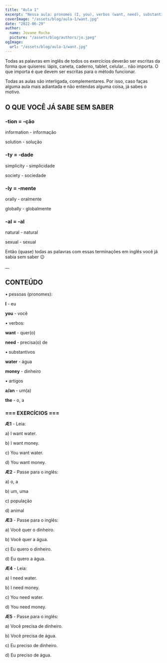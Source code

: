 ```yaml
---
title: "Aula 1"
excerpt: "Nessa aula: pronomes (I, you), verbos (want, need), substantivos (water, money), artigos (a, an, the)."
coverImage: "/assets/blog/aula-1/want.jpg"
date: "2022-06-29"
author:
  name: Jovane Rocha
  picture: "/assets/blog/authors/jo.jpeg"
ogImage:
  url: "/assets/blog/aula-1/want.jpg"
---
```


Todas as palavras em inglês de todos os exercícios deverão ser escritas da forma que quiseres:
lápis, caneta, caderno, tablet, celular... não importa. O que importa é
que devem ser escritas para o método funcionar.

Todas as aulas são interligada, complementares. Por isso, caso faças alguma aula mais adiantada e não entendas alguma coisa, já sabes o motivo.

## O QUE VOCÊ JÁ SABE SEM SABER

### -tion = -ção

information - informação

solution - solução

### -ty = -dade

simplicity - simplicidade

society - sociedade

### -ly = -mente

orally - oralmente

globally - globalmente

### -al = -al

natural - natural

sexual - sexual

Então (quase) todas as palavras com essas terminações em inglês você já
sabia sem saber 😉

\_\_

## CONTEÚDO

• pessoas (pronomes):

**I** - eu

**you** - você

• verbos:

**want** - quer(o)

**need** - precisa(o) de

• substantivos

**water** - água

**money** - dinheiro

• artigos

**a/an** - um(a)

**the** - o, a

### === EXERCÍCIOS ===

**Æ1** - Leia:

a) I want water.

b) I want money.

c) You want water.

d) You want money.

**Æ2** - Passe para o inglês:

a) o, a

b) um, uma

c) população

d) animal

**Æ3** - Passe para o inglês:

a) Você quer o dinheiro.

b) Você quer a água.

c) Eu quero o dinheiro.

d) Eu quero a água.

**Æ4** - Leia:

a) I need water.

b) I need money.

c) You need water.

d) You need money.

**Æ5** - Passe para o inglês:

a) Você precisa de dinheiro.

b) Você precisa de água.

c) Eu preciso de dinheiro.

d) Eu preciso de água.
